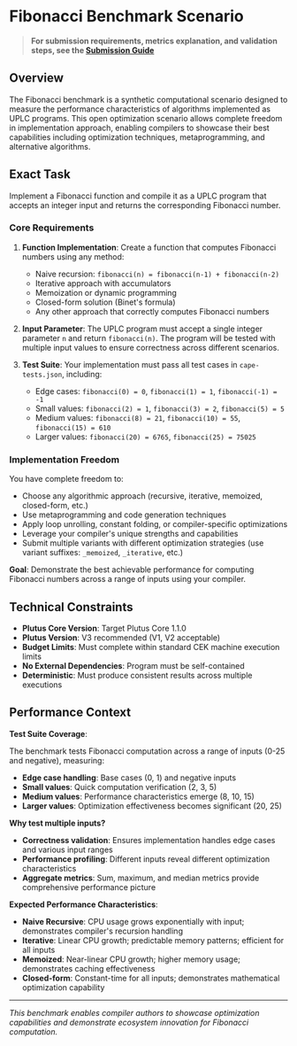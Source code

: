 # Fibonacci Benchmark Scenario

> **For submission requirements, metrics explanation, and validation steps, see the [Submission Guide](../../doc/submission-guide.md)**

## Overview

The Fibonacci benchmark is a synthetic computational scenario designed to measure the performance characteristics of algorithms implemented as UPLC programs. This open optimization scenario allows complete freedom in implementation approach, enabling compilers to showcase their best capabilities including optimization techniques, metaprogramming, and alternative algorithms.

## Exact Task

Implement a Fibonacci function and compile it as a UPLC program that accepts an integer input and returns the corresponding Fibonacci number.

### Core Requirements

1. **Function Implementation**: Create a function that computes Fibonacci numbers using any method:
   - Naive recursion: `fibonacci(n) = fibonacci(n-1) + fibonacci(n-2)`
   - Iterative approach with accumulators
   - Memoization or dynamic programming
   - Closed-form solution (Binet's formula)
   - Any other approach that correctly computes Fibonacci numbers

2. **Input Parameter**: The UPLC program must accept a single integer parameter `n` and return `fibonacci(n)`. The program will be tested with multiple input values to ensure correctness across different scenarios.

3. **Test Suite**: Your implementation must pass all test cases in `cape-tests.json`, including:
   - Edge cases: `fibonacci(0) = 0`, `fibonacci(1) = 1`, `fibonacci(-1) = -1`
   - Small values: `fibonacci(2) = 1`, `fibonacci(3) = 2`, `fibonacci(5) = 5`
   - Medium values: `fibonacci(8) = 21`, `fibonacci(10) = 55`, `fibonacci(15) = 610`
   - Larger values: `fibonacci(20) = 6765`, `fibonacci(25) = 75025`

### Implementation Freedom

You have complete freedom to:

- Choose any algorithmic approach (recursive, iterative, memoized, closed-form, etc.)
- Use metaprogramming and code generation techniques
- Apply loop unrolling, constant folding, or compiler-specific optimizations
- Leverage your compiler's unique strengths and capabilities
- Submit multiple variants with different optimization strategies (use variant suffixes: `_memoized`, `_iterative`, etc.)

**Goal**: Demonstrate the best achievable performance for computing Fibonacci numbers across a range of inputs using your compiler.

## Technical Constraints

- **Plutus Core Version**: Target Plutus Core 1.1.0
- **Plutus Version**: V3 recommended (V1, V2 acceptable)
- **Budget Limits**: Must complete within standard CEK machine execution limits
- **No External Dependencies**: Program must be self-contained
- **Deterministic**: Must produce consistent results across multiple executions

## Performance Context

**Test Suite Coverage**:

The benchmark tests Fibonacci computation across a range of inputs (0-25 and negative), measuring:

- **Edge case handling**: Base cases (0, 1) and negative inputs
- **Small values**: Quick computation verification (2, 3, 5)
- **Medium values**: Performance characteristics emerge (8, 10, 15)
- **Larger values**: Optimization effectiveness becomes significant (20, 25)

**Why test multiple inputs?**

- **Correctness validation**: Ensures implementation handles edge cases and various input ranges
- **Performance profiling**: Different inputs reveal different optimization characteristics
- **Aggregate metrics**: Sum, maximum, and median metrics provide comprehensive performance picture

**Expected Performance Characteristics**:

- **Naive Recursive**: CPU usage grows exponentially with input; demonstrates compiler's recursion handling
- **Iterative**: Linear CPU growth; predictable memory patterns; efficient for all inputs
- **Memoized**: Near-linear CPU growth; higher memory usage; demonstrates caching effectiveness
- **Closed-form**: Constant-time for all inputs; demonstrates mathematical optimization capability

---

_This benchmark enables compiler authors to showcase optimization capabilities and demonstrate ecosystem innovation for Fibonacci computation._
